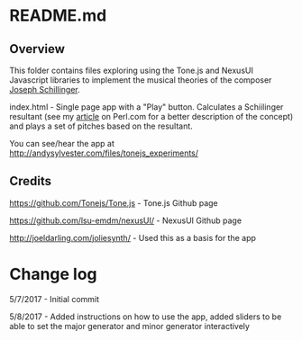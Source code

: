 README.md
=========

Overview
--------

This folder contains files exploring using the Tone.js and NexusUI Javascript libraries to implement the musical theories of the composer <a href="https://en.wikipedia.org/wiki/Joseph_Schillinger">Joseph Schillinger</a>.

index.html - Single page app with a "Play" button. Calculates a Schiilinger resultant (see my <a href="https://www.perl.com/pub/2007/08/09/making-perl-modules.html">article</a> on Perl.com for a better description of the concept) and plays a set of pitches based on the resultant.

You can see/hear the app at http://andysylvester.com/files/tonejs_experiments/

Credits
-------

https://github.com/Tonejs/Tone.js - Tone.js Github page

https://github.com/lsu-emdm/nexusUI/ - NexusUI Github page

http://joeldarling.com/joliesynth/ - Used this as a basis for the app

Change log
==========

5/7/2017 - Initial commit

5/8/2017 - Added instructions on how to use the app, added sliders to be able to set the major generator and minor generator interactively





